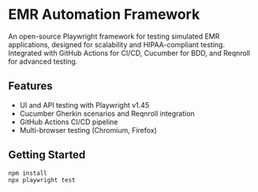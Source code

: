 # EMR Automation Framework
An open-source Playwright framework for testing simulated EMR applications, designed for scalability and HIPAA-compliant testing. Integrated with GitHub Actions for CI/CD, Cucumber for BDD, and Reqnroll for advanced testing.

## Features
- UI and API testing with Playwright v1.45
- Cucumber Gherkin scenarios and Reqnroll integration
- GitHub Actions CI/CD pipeline
- Multi-browser testing (Chromium, Firefox)

## Getting Started
```bash
npm install
npx playwright test
